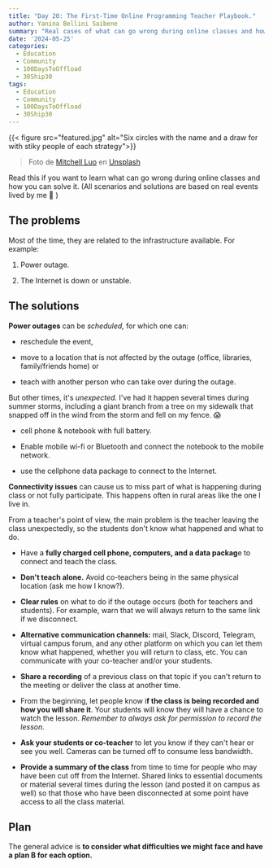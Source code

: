 ```yaml
---
title: "Day 20: The First-Time Online Programming Teacher Playbook."
author: Yanina Bellini Saibene
summary: "Real cases of what can go wrong during online classes and how you can solve it. "
date: '2024-05-25'
categories:
  - Education
  - Community
  - 100DaysToOffload
  - 30Ship30
tags:
  - Education
  - Community
  - 100DaysToOffload
  - 30Ship30
---
```


{{< figure src="featured.jpg" alt="Six circles with the name and a draw for with stiky people of each strategy">}}

> Foto de <a href="https://unsplash.com/es/@mitchel3uo?utm_content=creditCopyText&utm_medium=referral&utm_source=unsplash">Mitchell Luo</a> en <a href="https://unsplash.com/es/fotos/dos-cascos-rojos-cerca-del-boton-de-alarma-de-emergencia-wXs0mncHyfI?utm_content=creditCopyText&utm_medium=referral&utm_source=unsplash">Unsplash</a>

Read this if you want to learn what can go wrong during online classes and how you can solve it. (All scenarios and solutions are based on real events lived by me 🤭 )

## **The problems**

Most of the time, they are related to the infrastructure available. For example:

1.  Power outage.

2.  The Internet is down or unstable.

## **The solutions**

**Power outages** can be *scheduled,* for which one can:

-   reschedule the event,

-   move to a location that is not affected by the outage (office, libraries, family/friends home) or

-   teach with another person who can take over during the outage.

But other times, it's *unexpected.* I've had it happen several times during summer storms, including a giant branch from a tree on my sidewalk that snapped off in the wind from the storm and fell on my fence. 😱 

-   cell phone & notebook with full battery.

-   Enable mobile wi-fi or Bluetooth and connect the notebook to the mobile network.

-   use the cellphone data package to connect to the Internet.

**Connectivity issues** can cause us to miss part of what is happening during class or not fully participate. This happens often in rural areas like the one I live in.

From a teacher's point of view, the main problem is the teacher leaving the class unexpectedly, so the students don't know what happened and what to do.

-   Have a **fully charged cell phone, computers, and a data packag**e to connect and teach the class.

-   **Don't teach alone.** Avoid co-teachers being in the same physical location (ask me how I know?).

-   **Clear rules** on what to do if the outage occurs (both for teachers and students). For example, warn that we will always return to the same link if we disconnect.

-   **Alternative communication channels:** mail, Slack, Discord, Telegram, virtual campus forum, and any other platform on which you can let them know what happened, whether you will return to class, etc. You can communicate with your co-teacher and/or your students.

-   **Share a recording** of a previous class on that topic if you can't return to the meeting or deliver the class at another time. 

-   From the beginning, let people know i**f the class is being recorded and how you will share it**. Your students will know they will have a chance to watch the lesson. *Remember to always ask for permission to record the lesson.*

-   **Ask your students or co-teacher** to let you know if they can't hear or see you well. Cameras can be turned off to consume less bandwidth.

-   **Provide a summary of the class** from time to time for people who may have been cut off from the Internet. Shared links to essential documents or material several times during the lesson (and posted it on campus as well) so that those who have been disconnected at some point have access to all the class material.

## **Plan** 

The general advice is **to consider what difficulties we might face and have a plan B for each option.**
